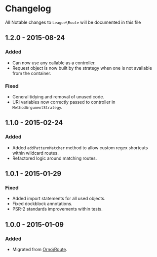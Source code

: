 # Changelog

All Notable changes to `League\Route` will be documented in this file

## 1.2.0 - 2015-08-24

### Added
- Can now use any callable as a controller.
- Request object is now built by the strategy when one is not available from the container.

### Fixed
- General tidying and removal of unused code.
- URI variables now correctly passed to controller in `MethodArgumentStrategy`.

## 1.1.0 - 2015-02-24

### Added
- Added `addPatternMatcher` method to allow custom regex shortcuts within wildcard routes.
- Refactored logic around matching routes.

## 1.0.1 - 2015-01-29

### Fixed
- Added import statements for all used objects.
- Fixed dockblock annotations.
- PSR-2 standards improvements within tests.

## 1.0.0 - 2015-01-09

### Added
- Migrated from [Orno\Route](https://github.com/orno/route).
